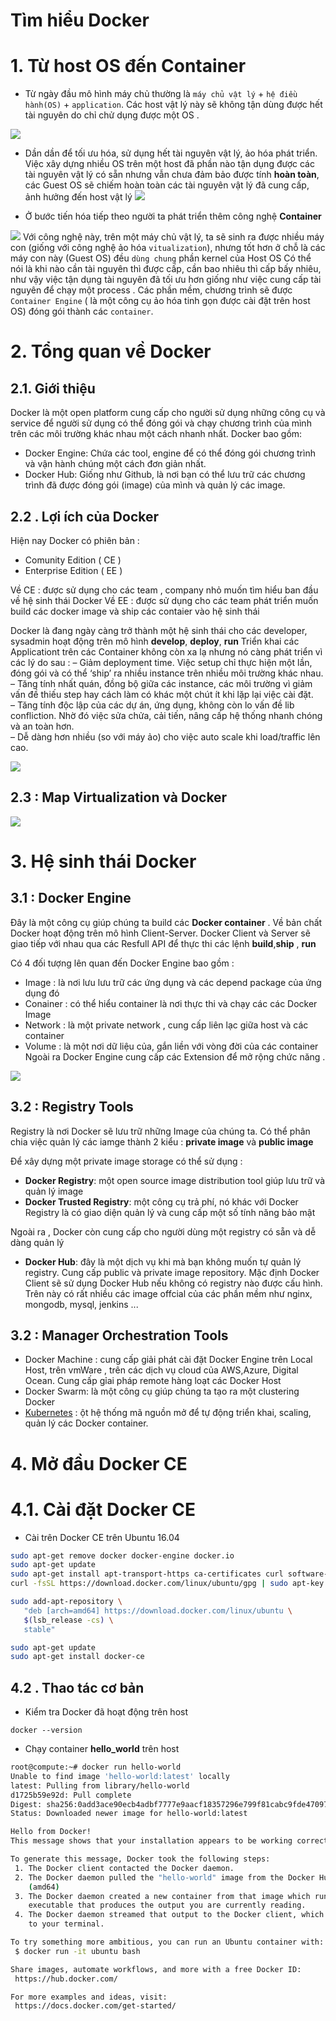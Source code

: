 
# Tìm hiểu Docker

# 1. Từ host OS đến Container

- Từ ngày đầu mô hình máy chủ thường là `máy chủ vật lý` + `hệ điều hành(OS)` + `application`. Các host vật lý này sẽ không tận dùng được hết tài nguyên do chỉ chử dụng được một OS .

![](https://viblo.asia/uploads/19a271ca-f444-4bd5-b04a-f1b9c5ce10fd.png)

- Dần dần để tối ưu hóa, sử dụng hết tài nguyên vật lý, ảo hóa phát triển. Việc xây dựng nhiều OS trên một host đã phần nào tận dụng được các tài nguyên vật lý có sẵn nhưng vẫn chưa đảm bảo được tính **hoàn toàn**, các Guest OS sẽ chiếm hoàn toàn các tài nguyên vật lý đã cung cấp, ảnh hưởng đến host vật lý 
![](https://viblo.asia/uploads/f83e4a3a-bc95-4a4d-af37-dbaa9e03d28f.png)

- Ở bước tiến hóa tiếp theo người ta phát triển thêm công nghệ **Container**

![](https://viblo.asia/uploads/5fdfbb3b-de87-4b24-a65c-3cf8753bfa15.png)
Với công nghệ này, trên một máy chủ vật lý, ta sẽ sinh ra được nhiều máy con (giống với công nghệ ảo hóa  `vitualization`), nhưng tốt hơn ở chỗ là các máy con này (Guest OS) đều  `dùng chung`  phần kernel của Host OS
Có thể nói là khi nào cần tài nguyên thì được cấp, cần bao nhiêu thì cấp bấy nhiêu, như vậy việc tận dụng tài nguyên đã tối ưu hơn giống như việc cung cấp tài nguyên để chạy một process .
Các phần mềm, chương trình sẽ được `Container Engine` ( là một công cụ ảo hóa tinh gọn được cài đặt trên host OS) đóng gói thành các `container`.




# 2. Tổng quan về Docker 

## 2.1. Giới thiệu
Docker là một open platform cung cấp cho người sử dụng những công cụ và service để người sử dụng có thể đóng gói và chạy chương trình của mình trên các môi trường khác nhau một cách nhanh nhất. Docker bao gồm:

-   Docker Engine: Chứa các tool, engine để có thể đóng gói chương trình và vận hành chúng một cách đơn giản nhất.
-   Docker Hub: Giống như Github, là nơi bạn có thể lưu trữ các chương trình đã được đóng gói (image) của mình và quản lý các image.


## 2.2 . Lợi ích của Docker

Hiện nay Docker có phiên bản :
- Comunity Edition ( CE )
- Enterprise Edition ( EE )

Về CE : được sử dụng cho các team , company nhỏ muốn tìm hiểu ban đầu về hệ sinh thái Docker
Về EE : được sử dụng cho các team phát triển muốn build các docker image và ship các contaier vào hệ sinh thái

Docker là đang ngày càng trở thành một hệ sinh thái cho các developer, sysadmin hoạt động trên mô hình  **develop**, **deploy**, **run** 
Triển khai các Applicationt trên các Container không còn xa lạ nhưng nó càng phát triển vì các lý do sau :
– Giảm deployment time. Việc setup chỉ thực hiện một lần, đóng gói và có thể ‘ship’ ra nhiều instance trên nhiều môi trường khác nhau.  
– Tăng tính nhất quán, đồng bộ giữa các instance, các môi trường vì giảm vấn đề thiếu step hay cách làm có khác một chút ít khi lặp lại việc cài đặt.  
– Tăng tính độc lập của các dự án, ứng dụng, không còn lo vấn đề lib confliction. Nhờ đó việc sửa chửa, cải tiến, nâng cấp hệ thống nhanh chóng và an toàn hơn.  
– Dễ dàng hơn nhiều (so với máy ảo) cho việc auto scale khi load/traffic lên cao.

![](https://codefresh.io/wp-content/uploads/2017/03/alexei-talk.png)

## 2.3 : Map Virtualization và Docker

![](https://images.viblo.asia/4c0e1b8f-b9b8-4e3a-b3e2-ce5b905c9e69.PNG)

# 3. Hệ sinh thái Docker

## 3.1 : Docker Engine
Đây là một công cụ giúp chúng ta build các **Docker  container** . Về bản chất Docker hoạt động trên mô hình Client-Server. Docker Client và Server sẽ giao tiếp với nhau qua các Resfull API để thực thi các lệnh **build**,**ship** , **run**

Có 4 đối tượng lên quan đến Docker Engine bao gồm :
- Image :  là nơi lưu lưu trữ các ứng dụng và các depend package của ứng dụng đó
- Conainer : có thể hiểu container là nơi thực thi và chạy các các Docker Image
- Network : là một private network , cung cấp liên lạc giữa host và các container 
- Volume : là một nơi dữ liệu của, gắn liền với vòng đời của các container
Ngoài ra Docker Engine cung cấp các Extension để mở rộng chức năng .


![](https://cdn-images-1.medium.com/max/1600/1*FZpFz0gM5vuADIPe_0jtJg.png)


## 3.2 : Registry Tools
Registry là nơi Docker sẽ lưu trữ những Image của chúng ta.
Có thể phân chia việc quản lý các iamge thành 2 kiểu : **private image** và **public image**

Để xây dựng một private image storage có thể sử dụng :
-  **Docker Registry**: một open source image distribution tool giúp lưu trữ và quản lý image
-   **Docker Trusted Registry**: một công cụ trả phí, nó khác với Docker Registry là có giao diện quản lý và cung cấp một số tính năng bảo mật 

Ngoài ra , Docker còn cung cấp cho người dùng một registry có sẵn và dễ dàng quản lý
-   **Docker Hub**: đây là một dịch vụ khi mà bạn không muốn tự quản lý registry. Cung cấp public và private image repository. Mặc định Docker Client sẽ sử dụng Docker Hub nếu không có registry nào được cấu hình. Trên này có rất nhiều các image offcial của các phần mềm như nginx, mongodb, mysql, jenkins ...

## 3.2 : Manager Orchestration Tools

- Docker Machine : cung cấp giải phát cài đặt Docker Engine trên Local Host, trên vmWare , trên các dịch vụ cloud của AWS,Azure, Digital Ocean. Cung cấp gỉai pháp remote hàng loạt các  Docker Host 
- Docker Swarm: là một công cụ giúp chúng ta tạo ra một clustering Docker
- [Kubernetes](http://kubernetes.io/) : ột hệ thống mã nguồn mở để tự động triển khai, scaling, quản lý các Docker  container.

# 4. Mở đầu Docker CE

# 4.1. Cài đặt Docker CE

- Cài trên Docker CE trên Ubuntu 16.04

```bash 
sudo apt-get remove docker docker-engine docker.io
sudo apt-get update
sudo apt-get install apt-transport-https ca-certificates curl software-properties-common
curl -fsSL https://download.docker.com/linux/ubuntu/gpg | sudo apt-key add -

sudo add-apt-repository \
   "deb [arch=amd64] https://download.docker.com/linux/ubuntu \
   $(lsb_release -cs) \
   stable"

sudo apt-get update
sudo apt-get install docker-ce
```

## 4.2 . Thao tác cơ bản

- Kiểm tra Docker đã hoạt động trên host
```
docker --version

```
- Chạy container **hello_world** trên host
```bash
root@compute:~# docker run hello-world
Unable to find image 'hello-world:latest' locally
latest: Pulling from library/hello-world
d1725b59e92d: Pull complete 
Digest: sha256:0add3ace90ecb4adbf7777e9aacf18357296e799f81cabc9fde470971e499788
Status: Downloaded newer image for hello-world:latest

Hello from Docker!
This message shows that your installation appears to be working correctly.

To generate this message, Docker took the following steps:
 1. The Docker client contacted the Docker daemon.
 2. The Docker daemon pulled the "hello-world" image from the Docker Hub.
    (amd64)
 3. The Docker daemon created a new container from that image which runs the
    executable that produces the output you are currently reading.
 4. The Docker daemon streamed that output to the Docker client, which sent it
    to your terminal.

To try something more ambitious, you can run an Ubuntu container with:
 $ docker run -it ubuntu bash

Share images, automate workflows, and more with a free Docker ID:
 https://hub.docker.com/

For more examples and ideas, visit:
 https://docs.docker.com/get-started/

```
